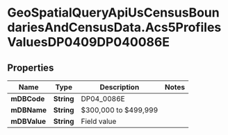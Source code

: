 # GeoSpatialQueryApiUsCensusBoundariesAndCensusData.Acs5ProfilesValuesDP0409DP040086E

## Properties

Name | Type | Description | Notes
------------ | ------------- | ------------- | -------------
**mDBCode** | **String** | DP04_0086E | 
**mDBName** | **String** | $300,000 to $499,999 | 
**mDBValue** | **String** | Field value | 


